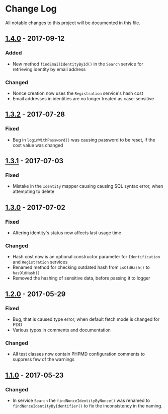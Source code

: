 # Change Log   
All notable changes to this project will be documented in this file.

## [1.4.0] - 2017-09-12
### Added
- New method `findEmailIdentityById()` in the `Search` service for retrieving identity by email address

### Changed
- Nonce creation now uses the `Registration` service's hash cost
- Email addresses in identities are no longer treated as case-sensitive

## [1.3.2] - 2017-07-28
### Fixed
- Bug in `loginWithPassword()` was causing password to be reset, if the cost value was changed

## [1.3.1] - 2017-07-03
### Fixed
- Mistake in the `Identity` mapper causing causing SQL syntax error, when attempting to delete

## [1.3.0] - 2017-07-02
### Fixed
- Altering identity's status now affects last usage time

### Changed
- Hash cost now is an optional constructor parameter for `Identification` and `Registration` services
- Renamed method for checking outdated hash from `isOldHash()` to `hasOldHash()`
- Removed the hashing of sensitive data, before passing it to logger

## [1.2.0] - 2017-05-29
### Fixed
- Bug, that is caused type error, when default fetch mode is changed for PDO
- Various typos in comments and documentation

### Changed
- All test classes now contain PHPMD configuration comments to suppress few of the warnings

## [1.1.0] - 2017-05-23
### Changed
- In service `Search` the `findNonceIdentityByNonce()` was renamed to `findNonceIdentityByIdentifier()` to fix the inconsistency in the naming.

[1.4.0]: https://github.com/teresko/palladium/compare/v1.3.1...v1.4.0
[1.3.2]: https://github.com/teresko/palladium/compare/v1.3.1...v1.3.2
[1.3.1]: https://github.com/teresko/palladium/compare/v1.3.0...v1.3.1
[1.3.0]: https://github.com/teresko/palladium/compare/v1.2.0...v1.3.0
[1.2.0]: https://github.com/teresko/palladium/compare/v1.1.0...v1.2.0
[1.1.0]: https://github.com/teresko/palladium/compare/v1.0.0...v1.1.0

